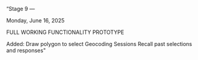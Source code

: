 “Stage 9 — 

Monday, June 16, 2025 

FULL WORKING FUNCTIONALITY PROTOTYPE

Added:
Draw polygon to select
Geocoding
Sessions
Recall past selections and responses"
